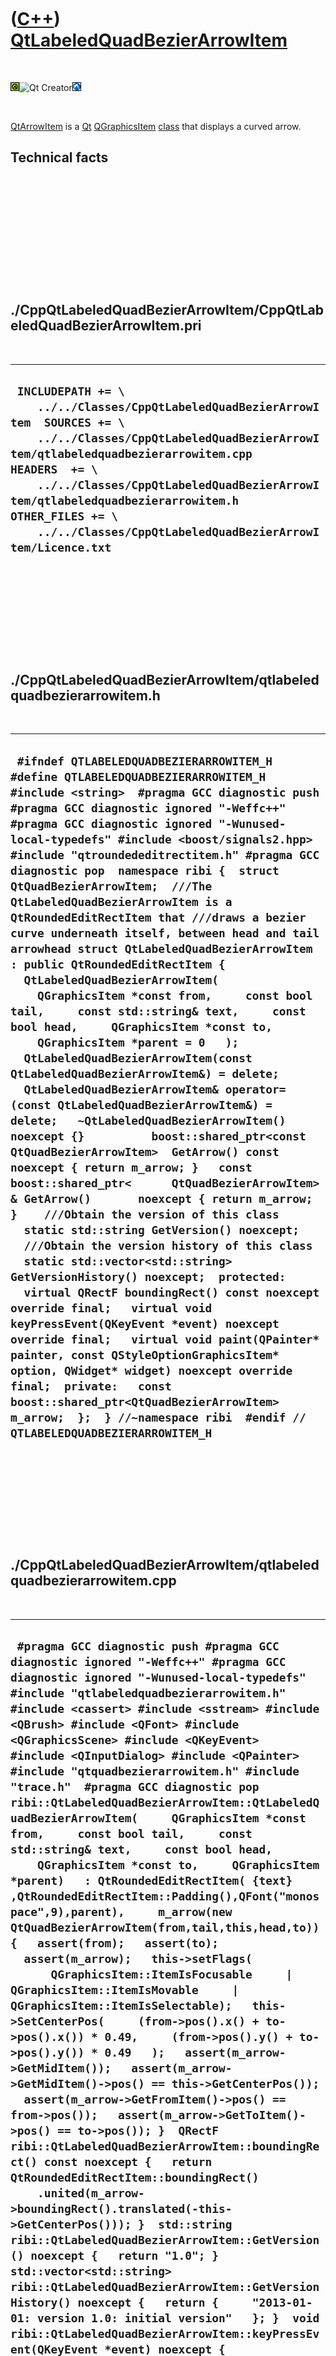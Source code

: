 



 

 

 

 

 

([C++](Cpp.htm)) [QtLabeledQuadBezierArrowItem](CppQtLabeledQuadBezierArrowItem.htm)
====================================================================================

 

![Qt](PicQt.png)![Qt
Creator](PicQtCreator.png)![Lubuntu](PicLubuntu.png)

 

[QtArrowItem](CppQtArrowItem.htm) is a [Qt](CppQt.htm)
[QGraphicsItem](CppQGraphicsItem.htm) [class](CppClass.htm) that
displays a curved arrow.

Technical facts
---------------

 

 

 

 

 

 

./CppQtLabeledQuadBezierArrowItem/CppQtLabeledQuadBezierArrowItem.pri
---------------------------------------------------------------------

 

  --------------------------------------------------------------------------------------------------------------------------------------------------------------------------------------------------------------------------------------------------------------------------------------------------------------------------------------------------------
  ` INCLUDEPATH += \     ../../Classes/CppQtLabeledQuadBezierArrowItem  SOURCES += \     ../../Classes/CppQtLabeledQuadBezierArrowItem/qtlabeledquadbezierarrowitem.cpp  HEADERS  += \     ../../Classes/CppQtLabeledQuadBezierArrowItem/qtlabeledquadbezierarrowitem.h  OTHER_FILES += \     ../../Classes/CppQtLabeledQuadBezierArrowItem/Licence.txt`
  --------------------------------------------------------------------------------------------------------------------------------------------------------------------------------------------------------------------------------------------------------------------------------------------------------------------------------------------------------

 

 

 

 

 

./CppQtLabeledQuadBezierArrowItem/qtlabeledquadbezierarrowitem.h
----------------------------------------------------------------

 

  ----------------------------------------------------------------------------------------------------------------------------------------------------------------------------------------------------------------------------------------------------------------------------------------------------------------------------------------------------------------------------------------------------------------------------------------------------------------------------------------------------------------------------------------------------------------------------------------------------------------------------------------------------------------------------------------------------------------------------------------------------------------------------------------------------------------------------------------------------------------------------------------------------------------------------------------------------------------------------------------------------------------------------------------------------------------------------------------------------------------------------------------------------------------------------------------------------------------------------------------------------------------------------------------------------------------------------------------------------------------------------------------------------------------------------------------------------------------------------------------------------------------------------------------------------------------------------------------------------------------------------------------------------------------------------------------------------------------------------------------------------------------------------------------------------------------------------------------------------------------------
  ` #ifndef QTLABELEDQUADBEZIERARROWITEM_H #define QTLABELEDQUADBEZIERARROWITEM_H  #include <string>  #pragma GCC diagnostic push #pragma GCC diagnostic ignored "-Weffc++" #pragma GCC diagnostic ignored "-Wunused-local-typedefs" #include <boost/signals2.hpp> #include "qtroundededitrectitem.h" #pragma GCC diagnostic pop  namespace ribi {  struct QtQuadBezierArrowItem;  ///The QtLabeledQuadBezierArrowItem is a QtRoundedEditRectItem that ///draws a bezier curve underneath itself, between head and tail arrowhead struct QtLabeledQuadBezierArrowItem : public QtRoundedEditRectItem {    QtLabeledQuadBezierArrowItem(     QGraphicsItem *const from,     const bool tail,     const std::string& text,     const bool head,     QGraphicsItem *const to,     QGraphicsItem *parent = 0   );   QtLabeledQuadBezierArrowItem(const QtLabeledQuadBezierArrowItem&) = delete;   QtLabeledQuadBezierArrowItem& operator=(const QtLabeledQuadBezierArrowItem&) = delete;   ~QtLabeledQuadBezierArrowItem() noexcept {}          boost::shared_ptr<const QtQuadBezierArrowItem>  GetArrow() const noexcept { return m_arrow; }   const boost::shared_ptr<      QtQuadBezierArrowItem>& GetArrow()       noexcept { return m_arrow; }    ///Obtain the version of this class   static std::string GetVersion() noexcept;    ///Obtain the version history of this class   static std::vector<std::string> GetVersionHistory() noexcept;  protected:   virtual QRectF boundingRect() const noexcept override final;   virtual void keyPressEvent(QKeyEvent *event) noexcept override final;   virtual void paint(QPainter* painter, const QStyleOptionGraphicsItem* option, QWidget* widget) noexcept override final;  private:   const boost::shared_ptr<QtQuadBezierArrowItem> m_arrow;  };  } //~namespace ribi  #endif // QTLABELEDQUADBEZIERARROWITEM_H`
  ----------------------------------------------------------------------------------------------------------------------------------------------------------------------------------------------------------------------------------------------------------------------------------------------------------------------------------------------------------------------------------------------------------------------------------------------------------------------------------------------------------------------------------------------------------------------------------------------------------------------------------------------------------------------------------------------------------------------------------------------------------------------------------------------------------------------------------------------------------------------------------------------------------------------------------------------------------------------------------------------------------------------------------------------------------------------------------------------------------------------------------------------------------------------------------------------------------------------------------------------------------------------------------------------------------------------------------------------------------------------------------------------------------------------------------------------------------------------------------------------------------------------------------------------------------------------------------------------------------------------------------------------------------------------------------------------------------------------------------------------------------------------------------------------------------------------------------------------------------------------

 

 

 

 

 

./CppQtLabeledQuadBezierArrowItem/qtlabeledquadbezierarrowitem.cpp
------------------------------------------------------------------

 

  ------------------------------------------------------------------------------------------------------------------------------------------------------------------------------------------------------------------------------------------------------------------------------------------------------------------------------------------------------------------------------------------------------------------------------------------------------------------------------------------------------------------------------------------------------------------------------------------------------------------------------------------------------------------------------------------------------------------------------------------------------------------------------------------------------------------------------------------------------------------------------------------------------------------------------------------------------------------------------------------------------------------------------------------------------------------------------------------------------------------------------------------------------------------------------------------------------------------------------------------------------------------------------------------------------------------------------------------------------------------------------------------------------------------------------------------------------------------------------------------------------------------------------------------------------------------------------------------------------------------------------------------------------------------------------------------------------------------------------------------------------------------------------------------------------------------------------------------------------------------------------------------------------------------------------------------------------------------------------------------------------------------------------------------------------------------------------------------------------------------------------------------------------------------------------------------------------------------------------------------------------------------------------------------------------------------------------------------------------------------------------------------------------------------------------------------
  ` #pragma GCC diagnostic push #pragma GCC diagnostic ignored "-Weffc++" #pragma GCC diagnostic ignored "-Wunused-local-typedefs" #include "qtlabeledquadbezierarrowitem.h"  #include <cassert> #include <sstream> #include <QBrush> #include <QFont> #include <QGraphicsScene> #include <QKeyEvent>  #include <QInputDialog> #include <QPainter>  #include "qtquadbezierarrowitem.h" #include "trace.h"  #pragma GCC diagnostic pop  ribi::QtLabeledQuadBezierArrowItem::QtLabeledQuadBezierArrowItem(     QGraphicsItem *const from,     const bool tail,     const std::string& text,     const bool head,     QGraphicsItem *const to,     QGraphicsItem *parent)   : QtRoundedEditRectItem( {text} ,QtRoundedEditRectItem::Padding(),QFont("monospace",9),parent),     m_arrow(new QtQuadBezierArrowItem(from,tail,this,head,to)) {   assert(from);   assert(to);   assert(m_arrow);   this->setFlags(       QGraphicsItem::ItemIsFocusable     | QGraphicsItem::ItemIsMovable     | QGraphicsItem::ItemIsSelectable);   this->SetCenterPos(     (from->pos().x() + to->pos().x()) * 0.49,     (from->pos().y() + to->pos().y()) * 0.49   );   assert(m_arrow->GetMidItem());   assert(m_arrow->GetMidItem()->pos() == this->GetCenterPos());   assert(m_arrow->GetFromItem()->pos() == from->pos());   assert(m_arrow->GetToItem()->pos() == to->pos()); }  QRectF ribi::QtLabeledQuadBezierArrowItem::boundingRect() const noexcept {   return QtRoundedEditRectItem::boundingRect()     .united(m_arrow->boundingRect().translated(-this->GetCenterPos())); }  std::string ribi::QtLabeledQuadBezierArrowItem::GetVersion() noexcept {   return "1.0"; }  std::vector<std::string> ribi::QtLabeledQuadBezierArrowItem::GetVersionHistory() noexcept {   return {     "2013-01-01: version 1.0: initial version"   }; }  void ribi::QtLabeledQuadBezierArrowItem::keyPressEvent(QKeyEvent *event) noexcept {   QtRoundedEditRectItem::keyPressEvent(event);   m_arrow->keyPressEvent(event); }  void ribi::QtLabeledQuadBezierArrowItem::paint(QPainter* painter, const QStyleOptionGraphicsItem* option, QWidget* widget) noexcept {   assert(m_arrow->GetMidItem());   assert(this->GetCenterPos() == m_arrow->GetMidItem()->pos());   painter->translate(-this->GetCenterPos());   m_arrow->paint(painter,option,widget);   painter->translate(this->GetCenterPos());   QtRoundedEditRectItem::paint(painter,option,widget); }`
  ------------------------------------------------------------------------------------------------------------------------------------------------------------------------------------------------------------------------------------------------------------------------------------------------------------------------------------------------------------------------------------------------------------------------------------------------------------------------------------------------------------------------------------------------------------------------------------------------------------------------------------------------------------------------------------------------------------------------------------------------------------------------------------------------------------------------------------------------------------------------------------------------------------------------------------------------------------------------------------------------------------------------------------------------------------------------------------------------------------------------------------------------------------------------------------------------------------------------------------------------------------------------------------------------------------------------------------------------------------------------------------------------------------------------------------------------------------------------------------------------------------------------------------------------------------------------------------------------------------------------------------------------------------------------------------------------------------------------------------------------------------------------------------------------------------------------------------------------------------------------------------------------------------------------------------------------------------------------------------------------------------------------------------------------------------------------------------------------------------------------------------------------------------------------------------------------------------------------------------------------------------------------------------------------------------------------------------------------------------------------------------------------------------------------------------------

 

 

 

 

 





 




This page has been created by the [tool](Tools.htm)
[CodeToHtml](ToolCodeToHtml.htm)
